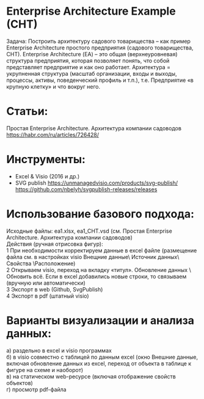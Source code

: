 # Enterprise Architecture Example (CHT)
Задача: Построить архитектуру садового товарищества – как пример Enterprise Architecture простого предприятия (садового товарищества, СНТ). 
Enterprise Architecture (ЕА) – это общая (верхнеуровневая) структура предприятия, которая позволяет понять, что собой представляет предприятие и как оно работает.      Архитектура = укрупненная структура (масштаб организации, входы и выходы, процессы, активы, поведенческий профиль и т.п.), т.е. Предприятие «в крупную клетку» и что вокруг него.
# Статьи: 
Простая Enterprise Architecture. Архитектура компании садоводов
https://habr.com/ru/articles/726428/
# Инструменты:
- Excel & Visio (2016 и др.)
- SVG publish https://unmanagedvisio.com/products/svg-publish/   
https://github.com/nbelyh/svgpublish-releases/releases
# Использование базового подхода:
Исходные файлы: ea1.xlsx, ea1_CHT.vsd (см. Простая Enterprise Architecture. Архитектура компании садоводов)  
Действия (ручная отрисовка фигур):   
1 При необходимости корректируем данные в excel файле (размещение файла см. в настройках visio Внещние данные\ Источник данных\ Свойства \Расположение)   
2 Открываем visio, переход на вкладку «титул». Обновление данных \ Обновить всё. Если в excel добавились новые строки, то связываем (вручную или автоматически)   
3 Экспорт в web (Github, SvgPublish)   
4 Экспорт в pdf (штатный visio)   
# Варианты визуализации и анализа данных:  
а) раздельно в excel и visio программах  
б) в visio совместно с таблицей по данным excel (окно Внешние данные, включая обновление данных из excel, переход от объекта в таблице к фигуре на схеме и наоборот)  
в) на статическом web-ресурсе (включая отображение свойств объектов)  
г) просмотр pdf-файла  
